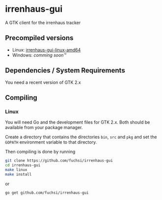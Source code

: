 # irrenhaus-gui

A GTK client for the irrenhaus tracker

## Precompiled versions

- Linux: [irrenhaus-gui-linux-amd64](https://github.com/fuchsi/irrenhaus-gui/releases/download/v0.1.0/irrenhaus-gui-linux-amd64)
- Windows: *comming soon™*

## Dependencies / System Requirements

You need a recent version of GTK 2.x

## Compiling

### Linux

You will need Go and the development files for GTK 2.x. Both should be available from your package manager.

Create a directory that contains the directories `bin`, `src` and `pkg` and set the `GOPATH` environment variable to that directory.

Then compiling is done by running

```bash
git clone https://github.com/fuchsi/irrenhaus-gui
cd irrenhaus-gui
make linux
make install
```

or

```bash
go get github.com/fuchsi/irrenhaus-gui
```
